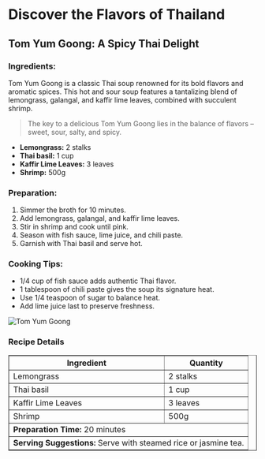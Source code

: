
<!DOCTYPE html>
<html lang="en">
<head>
  <meta charset="UTF-8">
  <title>Discover the Flavors of Thailand</title>
</head>
<body>

  <h1>Discover the Flavors of Thailand</h1>

  <h2>Tom Yum Goong: A Spicy Thai Delight</h2>

  <h3>Ingredients:</h3>
  <p>
    Tom Yum Goong is a classic Thai soup renowned for its bold flavors and aromatic spices.
    This hot and sour soup features a tantalizing blend of lemongrass, galangal, and kaffir lime leaves, combined with succulent shrimp.
  </p>

  <blockquote>
    The key to a delicious Tom Yum Goong lies in the balance of flavors – sweet, sour, salty, and spicy.
  </blockquote>

  <ul>
    <li><strong>Lemongrass:</strong> 2 stalks</li>
    <li><strong>Thai basil:</strong> 1 cup</li>
    <li><strong>Kaffir Lime Leaves:</strong> 3 leaves</li>
    <li><strong>Shrimp:</strong> 500g</li>
  </ul>

  <h3>Preparation:</h3>
  <ol>
    <li>Simmer the broth for 10 minutes.</li>
    <li>Add lemongrass, galangal, and kaffir lime leaves.</li>
    <li>Stir in shrimp and cook until pink.</li>
    <li>Season with fish sauce, lime juice, and chili paste.</li>
    <li>Garnish with Thai basil and serve hot.</li>
  </ol>

  <h3>Cooking Tips:</h3>
  <ul>
    <li>1/4 cup of fish sauce adds authentic Thai flavor.</li>
    <li>1 tablespoon of chili paste gives the soup its signature heat.</li>
    <li>Use 1/4 teaspoon of sugar to balance heat.</li>
    <li>Add lime juice last to preserve freshness.</li>
  </ul>

  <img src="https://edube.org/uploads/media/default/0001/04/thai-soup.jpg" alt="Tom Yum Goong">

  <h3>Recipe Details</h3>
  <table border="1">
    <tr>
      <th>Ingredient</th>
      <th>Quantity</th>
    </tr>
    <tr>
      <td>Lemongrass</td>
      <td>2 stalks</td>
    </tr>
    <tr>
      <td>Thai basil</td>
      <td>1 cup</td>
    </tr>
    <tr>
      <td>Kaffir Lime Leaves</td>
      <td>3 leaves</td>
    </tr>
    <tr>
      <td>Shrimp</td>
      <td>500g</td>
    </tr>
    <tr>
      <td colspan="2"><strong>Preparation Time:</strong> 20 minutes</td>
    </tr>
    <tr>
      <td colspan="2"><strong>Serving Suggestions:</strong> Serve with steamed rice or jasmine tea.</td>
    </tr>
  </table>

</body>
</html>
